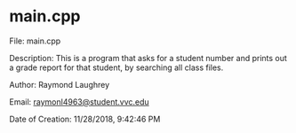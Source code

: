 # main.cpp

File: main.cpp

Description: This is a program that asks for a student number and prints out a grade
report for that student, by searching all class files.

Author: Raymond Laughrey

Email: raymonl4963@student.vvc.edu

Date of Creation: 11/28/2018, 9:42:46 PM
